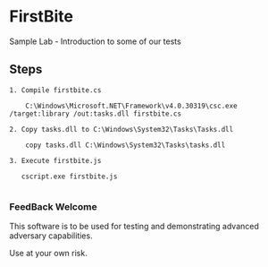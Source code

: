 # FirstBite
Sample Lab - Introduction to some of our tests

## Steps

```
1. Compile firstbite.cs

    C:\Windows\Microsoft.NET\Framework\v4.0.30319\csc.exe /target:library /out:tasks.dll firstbite.cs
    
2. Copy tasks.dll to C:\Windows\System32\Tasks\Tasks.dll
      
    copy tasks.dll C:\Windows\System32\Tasks\tasks.dll
    
3. Execute firstbite.js

   cscript.exe firstbite.js
   

```

### FeedBack Welcome


This software is to be used for testing and demonstrating advanced adversary capabilities. 

Use at your own risk.
